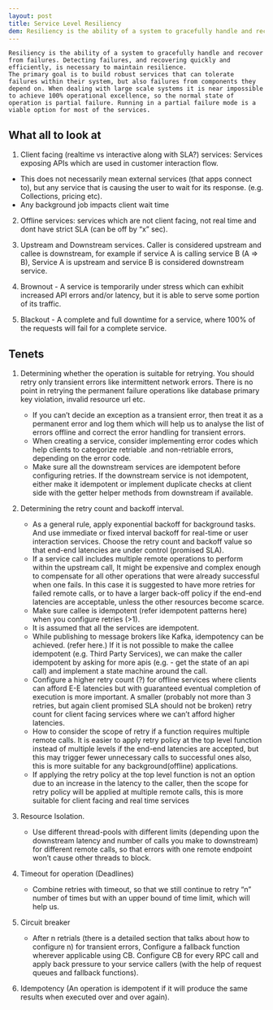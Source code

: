 ```yaml
---
layout: post
title: Service Level Resiliency
dem: Resiliency is the ability of a system to gracefully handle and recover from failures
---
```


```
Resiliency is the ability of a system to gracefully handle and recover from failures. Detecting failures, and recovering quickly and efficiently, is necessary to maintain resilience.
The primary goal is to build robust services that can tolerate failures within their system, but also failures from components they depend on. When dealing with large scale systems it is near impossible to achieve 100% operational excellence, so the normal state of operation is partial failure. Running in a partial failure mode is a viable option for most of the services.
```

## What all to look at

1. Client facing (realtime vs interactive along with SLA?) services: Services exposing APIs which are used in customer interaction flow.

- This does not necessarily mean external services (that apps connect to), but any service that is causing the user to wait for its response. (e.g. Collections, pricing etc).
- Any background job impacts client wait time

2. Offline services: services which are not client facing, not real time and dont have strict SLA (can be off by “x” sec).

3. Upstream and Downstream services. Caller is considered upstream and callee is downstream, for example if service A is calling service B (A ⇒ B), Service A is upstream and service B is considered downstream service.

4. Brownout - A service is temporarily under stress which can exhibit increased API errors and/or latency, but it is able to serve some portion of its traffic.

5. Blackout - A complete and full downtime for a service, where 100% of the requests will fail for a complete service.

## Tenets

1. Determining whether the operation is suitable for retrying.
   You should retry only transient errors like intermittent network errors. There is no point in retrying the permanent failure operations like database primary key violation, invalid resource url etc.

   - If you can’t decide an exception as a transient error, then treat it as a permanent error and log them which will help us to analyse the list of errors offline and correct the error handling for transient errors.
   - When creating a service, consider implementing error codes which help clients to categorize retriable .and non-retriable errors, depending on the error code.
   - Make sure all the downstream services are idempotent before configuring retries. If the downstream service is not idempotent, either make it idempotent or implement duplicate checks at client side with the getter helper methods from downstream if available.

2. Determining the retry count and backoff interval.

   - As a general rule, apply exponential backoff for background tasks. And use immediate or fixed interval backoff for real-time or user interaction services. Choose the retry count and backoff value so that end-end latencies are under control (promised SLA).
   - If a service call includes multiple remote operations to perform within the upstream call, It might be expensive and complex enough to compensate for all other operations that were already successful when one fails. In this case it is suggested to have more retries for failed remote calls, or to have a larger back-off policy if the end-end latencies are acceptable, unless the other resources become scarce.
   - Make sure callee is idempotent (refer idempotent patterns here) when you configure retries (>1).
   - It is assumed that all the services are idempotent.
   - While publishing to message brokers like Kafka, idempotency can be achieved. (refer here.) If it is not possible to make the callee idempotent (e.g. Third Party Services), we can make the caller idempotent by asking for more apis (e.g. - get the state of an api call) and implement a state machine around the call.
   - Configure a higher retry count (?) for offline services where clients can afford E-E latencies but with guaranteed eventual completion of execution is more important. A smaller (probably not more than 3 retries, but again client promised SLA should not be broken) retry count for client facing services where we can’t afford higher latencies.
   - How to consider the scope of retry if a function requires multiple remote calls. It is easier to apply retry policy at the top level function instead of multiple levels if the end-end latencies are accepted, but this may trigger fewer unnecessary calls to successful ones also, this is more suitable for any background(offline) applications.
   - If applying the retry policy at the top level function is not an option due to an increase in the latency to the caller, then the scope for retry policy will be applied at multiple remote calls, this is more suitable for client facing and real time services

3. Resource Isolation.

   - Use different thread-pools with different limits (depending upon the downstream latency and number of calls you make to downstream) for different remote calls, so that errors with one remote endpoint won’t cause other threads to block.

4. Timeout for operation (Deadlines)

   - Combine retries with timeout, so that we still continue to retry “n” number of times but with an upper bound of time limit, which will help us.

5. Circuit breaker

   - After n retrials (there is a detailed section that talks about how to configure n) for transient errors, Configure a fallback function wherever applicable using CB. Configure CB for every RPC call and apply back pressure to your service callers (with the help of request queues and fallback functions).

6. Idempotency (An operation is idempotent if it will produce the same results when executed over and over again).
